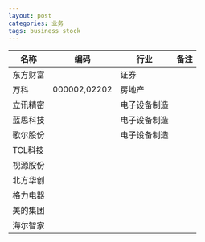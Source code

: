 ```yaml
---
layout: post
categories: 业务
tags: business stock
---
```




| 名称     | 编码         | 行业         | 备注 |
| -------- | ------------ | ------------ | ---- |
| 东方财富 |              | 证券         |      |
| 万科     | 000002,02202 | 房地产       |      |
| 立讯精密 |              | 电子设备制造 |      |
| 蓝思科技 |              | 电子设备制造 |      |
| 歌尔股份 |              | 电子设备制造 |      |
| TCL科技  |              |              |      |
| 视源股份 |              |              |      |
| 北方华创 |              |              |      |
| 格力电器 |              |              |      |
| 美的集团 |              |              |      |
| 海尔智家 |              |              |      |

